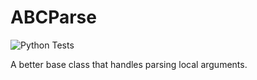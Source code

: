# ABCParse

![Python Tests](https://github.com/mvinyard/AutoParser/actions/workflows/python-tests.yml/badge.svg)

A better base class that handles parsing local arguments.
